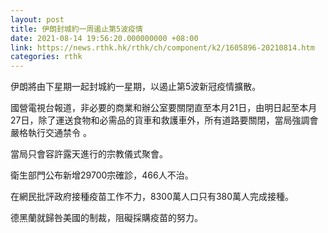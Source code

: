 ```yaml
---
layout: post
title: 伊朗封城約一周遏止第5波疫情
date: 2021-08-14 19:56:20.000000000 +08:00
link: https://news.rthk.hk/rthk/ch/component/k2/1605896-20210814.htm
categories: rthk
---
```


伊朗將由下星期一起封城約一星期，以遏止第5波新冠疫情擴散。

國營電視台報道，非必要的商業和辦公室要關閉直至本月21日，由明日起至本月27日，除了運送食物和必需品的貨車和救護車外，所有道路要關閉，當局強調會嚴格執行交通禁令 。

當局只會容許露天進行的宗教儀式聚會。

衛生部門公布新增29700宗確診，466人不治。

在網民批評政府接種疫苗工作不力，8300萬人口只有380萬人完成接種。

德黑蘭就歸咎美國的制裁，阻礙採購疫苗的努力。
